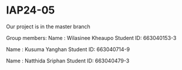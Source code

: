 # IAP24-05

Our project is in the master branch

Group members:
Name : Wilasinee Kheaupo
Student ID: 663040153-3

Name : Kusuma Yanghan
Student ID: 663040714-9

Name : Natthida Sriphan
Student ID: 663040479-3


